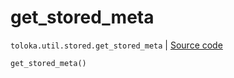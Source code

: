 # get_stored_meta
`toloka.util.stored.get_stored_meta` | [Source code](https://github.com/Toloka/toloka-kit/blob/v1.2.3/src/util/stored.py#L29)

```python
get_stored_meta()
```

